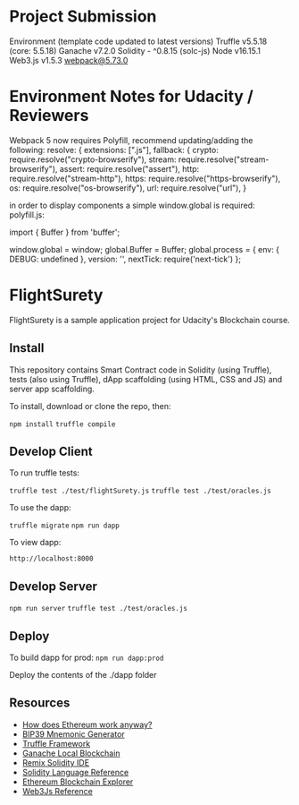 # Project Submission   
Environment (template code updated to latest versions) 
Truffle v5.5.18 (core: 5.5.18)
Ganache v7.2.0
Solidity - ^0.8.15 (solc-js)
Node v16.15.1
Web3.js v1.5.3
webpack@5.73.0





# Environment Notes for Udacity / Reviewers
Webpack 5 now requires Polyfill, recommend updating/adding the following:
resolve: {
    extensions: [".js"],
    fallback: {
      crypto: require.resolve("crypto-browserify"),
      stream: require.resolve("stream-browserify"),
      assert: require.resolve("assert"),
      http: require.resolve("stream-http"),
      https: require.resolve("https-browserify"),
      os: require.resolve("os-browserify"),
      url: require.resolve("url"),
    }

in order to display components a simple window.global is required:
polyfill.js:

import { Buffer } from 'buffer';

window.global = window;
global.Buffer = Buffer;
global.process = {
    env: { DEBUG: undefined },
    version: '',
    nextTick: require('next-tick')
};



# FlightSurety

FlightSurety is a sample application project for Udacity's Blockchain course.

## Install

This repository contains Smart Contract code in Solidity (using Truffle), tests (also using Truffle), dApp scaffolding (using HTML, CSS and JS) and server app scaffolding.

To install, download or clone the repo, then:

`npm install`
`truffle compile`

## Develop Client

To run truffle tests:

`truffle test ./test/flightSurety.js`
`truffle test ./test/oracles.js`

To use the dapp:

`truffle migrate`
`npm run dapp`

To view dapp:

`http://localhost:8000`

## Develop Server

`npm run server`
`truffle test ./test/oracles.js`

## Deploy

To build dapp for prod:
`npm run dapp:prod`

Deploy the contents of the ./dapp folder

## Resources

- [How does Ethereum work anyway?](https://medium.com/@preethikasireddy/how-does-ethereum-work-anyway-22d1df506369)
- [BIP39 Mnemonic Generator](https://iancoleman.io/bip39/)
- [Truffle Framework](http://truffleframework.com/)
- [Ganache Local Blockchain](http://truffleframework.com/ganache/)
- [Remix Solidity IDE](https://remix.ethereum.org/)
- [Solidity Language Reference](http://solidity.readthedocs.io/en/v0.4.24/)
- [Ethereum Blockchain Explorer](https://etherscan.io/)
- [Web3Js Reference](https://github.com/ethereum/wiki/wiki/JavaScript-API)
